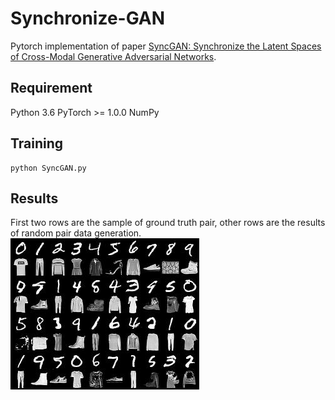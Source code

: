 # Synchronize-GAN
Pytorch implementation of paper [SyncGAN: Synchronize the Latent Spaces of Cross-Modal Generative Adversarial Networks](https://ieeexplore.ieee.org/abstract/document/8486594).

## Requirement
Python 3.6
PyTorch >= 1.0.0
NumPy

## Training
```
python SyncGAN.py
```

## Results
First two rows are the sample of ground truth pair, other rows are the results of random pair data generation.
<img src="demo.jpg">

